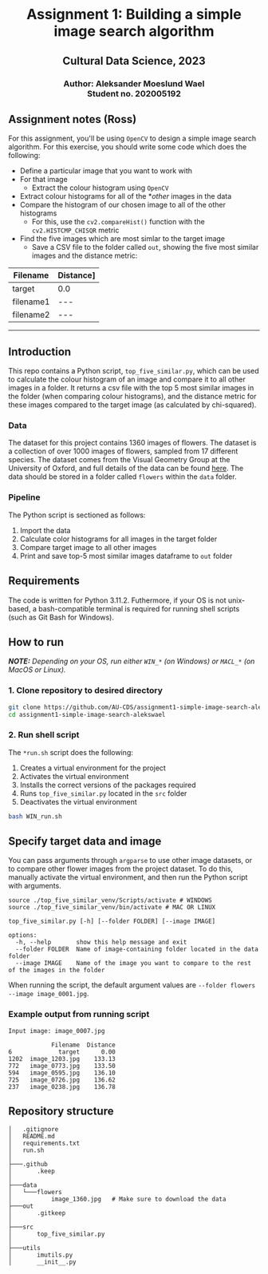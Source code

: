 <br />
  <h1 align="center">Assignment 1: Building a simple image search algorithm</h1> 
  <h2 align="center">Cultural Data Science, 2023</h2> 
  <h3 align="center">
  Author: Aleksander Moeslund Wael <br>
  Student no. 202005192
  </h3>
</p>

## Assignment notes (Ross)
For this assignment, you'll be using ```OpenCV``` to design a simple image search algorithm. For this exercise, you should write some code which does the following:

- Define a particular image that you want to work with
- For that image
  - Extract the colour histogram using ```OpenCV```
- Extract colour histograms for all of the **other* images in the data
- Compare the histogram of our chosen image to all of the other histograms 
  - For this, use the ```cv2.compareHist()``` function with the ```cv2.HISTCMP_CHISQR``` metric
- Find the five images which are most simlar to the target image
  - Save a CSV file to the folder called ```out```, showing the five most similar images and the distance metric:

|Filename|Distance]
|---|---|
|target|0.0|
|filename1|---|
|filename2|---|
---

## Introduction
This repo contains a Python script, ```top_five_similar.py```, which can be used to calculate the colour histogram of an image and compare it to all other images in a folder. It returns a csv file with the top 5 most similar images in the folder (when comparing colour histograms), and the distance metric for these images compared to the target image (as calculated by chi-squared).

### Data
The dataset for this project contains 1360 images of flowers. The dataset is a collection of over 1000 images of flowers, sampled from 17 different species. The dataset comes from the Visual Geometry Group at the University of Oxford, and full details of the data can be found [here](https://www.robots.ox.ac.uk/~vgg/data/flowers/17/). The data should be stored in a folder called `flowers` within the `data` folder.

### Pipeline
The Python script is sectioned as follows:
1. Import the data
2. Calculate color histograms for all images in the target folder
3. Compare target image to all other images
4. Print and save top-5 most similar images dataframe to `out` folder

## Requirements

The code is written for Python 3.11.2. Futhermore, if your OS is not unix-based, a bash-compatible terminal is required for running shell scripts (such as Git Bash for Windows).

## How to run

***NOTE:** Depending on your OS, run either `WIN_*` (on Windows) or `MACL_*` (on MacOS or Linux).*

### 1. Clone repository to desired directory

```bash
git clone https://github.com/AU-CDS/assignment1-simple-image-search-alekswael
cd assignment1-simple-image-search-alekswael
```
### 2. Run shell script

The `*run.sh` script does the following:
1. Creates a virtual environment for the project
2. Activates the virtual environment
3. Installs the correct versions of the packages required
4. Runs `top_five_similar.py` located in the `src` folder
5. Deactivates the virtual environment

```bash
bash WIN_run.sh
```

## Specify target data and image
You can pass arguments through `argparse` to use other image datasets, or to compare other flower images from the project dataset. To do this, manually activate the virtual environment, and then run the Python script with arguments.
```
source ./top_five_similar_venv/Scripts/activate # WINDOWS
source ./top_five_similar_venv/bin/activate # MAC OR LINUX
```


```
top_five_similar.py [-h] [--folder FOLDER] [--image IMAGE]

options:
  -h, --help       show this help message and exit
  --folder FOLDER  Name of image-containing folder located in the data folder
  --image IMAGE    Name of the image you want to compare to the rest of the images in the folder
```

When running the script, the default argument values are ``--folder flowers --image image_0001.jpg``.

### Example output from running script
```
Input image: image_0007.jpg

            Filename  Distance
6             target      0.00
1202  image_1203.jpg    133.13
772   image_0773.jpg    133.50
594   image_0595.jpg    136.10
725   image_0726.jpg    136.62
237   image_0238.jpg    136.78
```

## Repository structure
```
│   .gitignore
│   README.md
│   requirements.txt
│   run.sh
│
├───.github
│       .keep
│
├───data
│   └───flowers
│           image_1360.jpg   # Make sure to download the data
├───out
│       .gitkeep
│
├───src
│       top_five_similar.py
│
├───utils
│       imutils.py
│       __init__.py
```